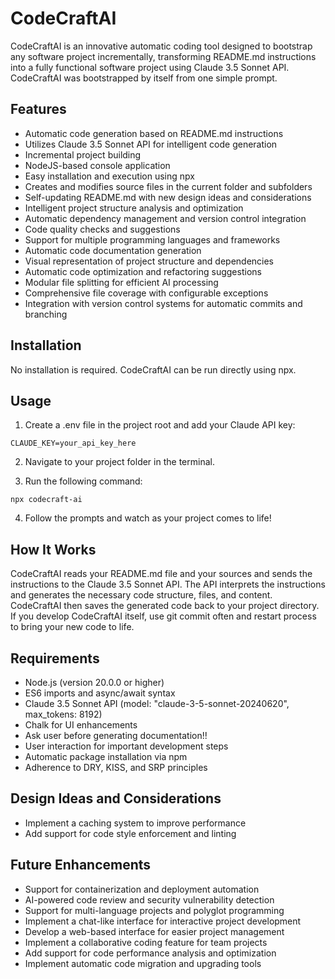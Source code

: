 # CodeCraftAI

CodeCraftAI is an innovative automatic coding tool designed to bootstrap any software project incrementally, transforming README.md instructions into a fully functional software project using Claude 3.5 Sonnet API. CodeCraftAI was bootstrapped by itself from one simple prompt.

## Features

-   Automatic code generation based on README.md instructions
-   Utilizes Claude 3.5 Sonnet API for intelligent code generation
-   Incremental project building
-   NodeJS-based console application
-   Easy installation and execution using npx
-   Creates and modifies source files in the current folder and subfolders
-   Self-updating README.md with new design ideas and considerations
-   Intelligent project structure analysis and optimization
-   Automatic dependency management and version control integration
-   Code quality checks and suggestions
-   Support for multiple programming languages and frameworks
-   Automatic code documentation generation
-   Visual representation of project structure and dependencies
-   Automatic code optimization and refactoring suggestions
-   Modular file splitting for efficient AI processing
-   Comprehensive file coverage with configurable exceptions
-   Integration with version control systems for automatic commits and branching

## Installation

No installation is required. CodeCraftAI can be run directly using npx.

## Usage

1. Create a .env file in the project root and add your Claude API key:

```
CLAUDE_KEY=your_api_key_here
```

2. Navigate to your project folder in the terminal.

3. Run the following command:

```
npx codecraft-ai
```

4. Follow the prompts and watch as your project comes to life!

## How It Works

CodeCraftAI reads your README.md file and your sources and sends the instructions to the Claude 3.5 Sonnet API. The API interprets the instructions and generates the necessary code structure, files, and content. CodeCraftAI then saves the generated code back to your project directory. If you develop CodeCraftAI itself, use git commit often and restart process to bring your new code to life.

## Requirements

-   Node.js (version 20.0.0 or higher)
-   ES6 imports and async/await syntax
-   Claude 3.5 Sonnet API (model: "claude-3-5-sonnet-20240620", max_tokens: 8192)
-   Chalk for UI enhancements
-   Ask user before generating documentation!!
-   User interaction for important development steps
-   Automatic package installation via npm
-   Adherence to DRY, KISS, and SRP principles

## Design Ideas and Considerations

-   Implement a caching system to improve performance
-   Add support for code style enforcement and linting

## Future Enhancements

-   Support for containerization and deployment automation
-   AI-powered code review and security vulnerability detection
-   Support for multi-language projects and polyglot programming
-   Implement a chat-like interface for interactive project development
-   Develop a web-based interface for easier project management
-   Implement a collaborative coding feature for team projects
-   Add support for code performance analysis and optimization
-   Implement automatic code migration and upgrading tools

